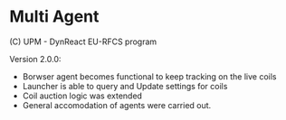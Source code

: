 # Multi Agent

(C) UPM - DynReact EU-RFCS program

Version 2.0.0:

* Borwser agent becomes functional to keep tracking on the live coils
* Launcher is able to query and Update settings for coils
* Coil auction logic was extended
* General accomodation of agents were carried out.
